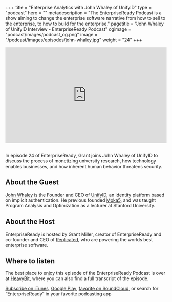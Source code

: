 +++
title = "Enterprise Analytics with John Whaley of UnifyID"
type = "podcast"
hero = ""
metadescription = "The EnterpriseReady Podcast is a show aiming to change the enterprise software narrative from how to sell to the enterprise, to how to build for the enterprise."
pagetitle = "John Whaley of UnifyID Interview - EnterpriseReady Podcast"
ogimage = "podcast/images/podcast_og.png"
image = "/podcast/images/episodes/john-whaley.jpg"
weight = "24"
+++

<iframe width="100%" height="300" scrolling="no" frameborder="no" allow="autoplay" src="https://w.soundcloud.com/player/?url=https%3A//api.soundcloud.com/tracks/746512426&color=%23ff5500&auto_play=false&hide_related=false&show_comments=true&show_user=true&show_reposts=false&show_teaser=true&visual=true"></iframe>

\
In episode 24 of EnterpriseReady, Grant joins John Whaley of UnifyID to discuss the process of monetizing university research, how technology enables businesses, and how inherent human behavior threatens security.

## About the Guest 

[John Whaley](https://twitter.com/joewhaley) is the Founder and CEO of [UnifyID](https://unify.id/), an identity platform based on implicit authentication. He previous founded [Moka5](https://www.moka5.com/), and was taught Program Analysis and Optimization as a lecturer at Stanford University.

## About the Host

EnterpriseReady is hosted by Grant Miller, creator of EnterpriseReady and co-founder and CEO of [Replicated](https://www.replicated.com), who are powering the worlds best enterprise software.

## Where to listen

The best place to enjoy this episode of the EnterpriseReady Podcast is over at [HeavyBit](https://www.heavybit.com/library/podcasts/enterpriseready/ep-24-enterprise-analytics-with-john-whaley-of-unifyid/), where you can also find a full transcript of the episode.

[Subscribe on iTunes](https://podcasts.apple.com/us/podcast/enterpriseready/id1437951282), [Google Play](https://play.google.com/music/listen?u=0#/ps/Iq3uifjva44tdvm2orhu4apvjtu), [favorite on SoundCloud](https://soundcloud.com/heavybit/sets/enterpriseready), or search for “EnterpriseReady” in your favorite podcasting app
